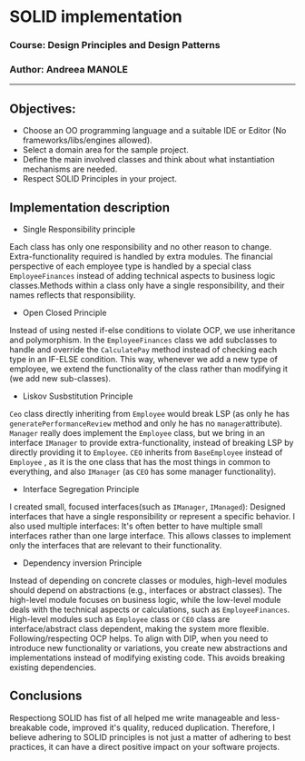 # SOLID implementation

### Course: Design Principles and Design Patterns
### Author: Andreea MANOLE

----



## Objectives:

* Choose an OO programming language and a suitable IDE or Editor (No frameworks/libs/engines allowed).
* Select a domain area for the sample project.
* Define the main involved classes and think about what instantiation mechanisms are needed.
* Respect SOLID Principles in your project.


## Implementation description

* Single Responsibility principle

Each class has only one responsibility and no other reason to change. Extra-functionality required is handled by extra modules. The financial perspective of each employee type is handled by a special class ``EmployeeFinances`` instead of adding technical aspects to business logic classes.Methods within a class only have a single responsibility, and their names reflects that responsibility.


* Open Closed Principle

Instead of using nested if-else conditions to violate OCP, we use inheritance and polymorphism. In the ``EmployeeFinances`` class we add subclasses to handle and override the ``CalculatePay`` method instead of checking each type in an IF-ELSE condition. This way, whenever we add a new type of employee, we extend the functionality of the class rather than modifying it (we add new sub-classes).


* Liskov Susbstitution Principle

``Ceo`` class directly inheriting from ``Employee`` would break LSP (as only he has ``generatePerformanceReview`` method and only he has no ``manager``attribute).
``Manager`` really does implement the ``Employee`` class, but we bring in an interface ``IManager`` to provide extra-functionality, instead of breaking LSP by directly providing it to ``Employee``.
``CEO`` inherits from ``BaseEmployee`` instead of ``Employee`` , as it is the one class that has the most things in common to everything, and also ``IManager`` (as ``CEO`` has some manager functionality).

* Interface Segregation Principle

I created small, focused interfaces(such as ``IManager``, ``IManaged``): Designed interfaces that have a single responsibility or represent a specific behavior. 
I also used multiple interfaces: It's often better to have multiple small interfaces rather than one large interface. This allows classes to implement only the interfaces that are relevant to their functionality.

* Dependency inversion Principle

Instead of depending on concrete classes or modules, high-level modules should depend on abstractions (e.g., interfaces or abstract classes).
The high-level module focuses on business logic, while the low-level module deals with the technical aspects or calculations, such as ``EmployeeFinances``.
High-level modules such as ``Employee`` class or ``CEO`` class are interface/abstract class dependent, making the system more flexible.
Following/respecting OCP helps. To align with DIP, when you need to introduce new functionality or variations, you create new abstractions and implementations instead of modifying existing code. This avoids breaking existing dependencies.



## Conclusions 

Respectiong SOLID has fist of all helped me write manageable and less-breakable code, improved it's quality, reduced duplication. Therefore, I believe  adhering to SOLID principles is not just a matter of adhering to best practices, it can have a direct positive impact on your software projects.
